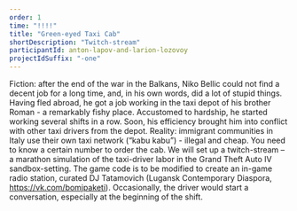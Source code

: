 ```yaml
---
order: 1
time: "!!!!"
title: "Green-eyed Taxi Cab"
shortDescription: "Twitch-stream"
participantId: anton-lapov-and-larion-lozovoy
projectIdSuffix: "-one"
---
```


Fiction: after the end of the war in the Balkans, Niko Bellic could not find a decent job for a long time, and, in his own words, did a lot of stupid things. Having fled abroad, he got a job working in the taxi depot of his brother Roman - a remarkably fishy place. Accustomed to hardship, he started working several shifts in a row. Soon, his efficiency brought him into conflict with other taxi drivers from the depot. Reality: immigrant communities in Italy use their own taxi network (“kabu kabu”) - illegal and cheap. You need to know a certain number to order the cab.
We will set up a twitch-stream – a marathon simulation of the taxi-driver labor in the Grand Theft Auto IV sandbox-setting. The game code is to be modified to create an in-game radio station, curated DJ Tatamovich (Lugansk Contemporary Diaspora, https://vk.com/bomjpaketi). Occasionally, the driver would start a conversation, especially at the beginning of the shift.
